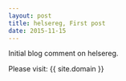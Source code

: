 ```yaml
---
layout: post
title: helsereg, First post
date: 2015-11-15
---
```


Initial blog comment on helsereg.

Please visit: {{ site.domain }}
